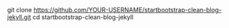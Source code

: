 git clone https://github.com/YOUR-USERNAME/startbootstrap-clean-blog-jekyll.git
cd startbootstrap-clean-blog-jekyll
